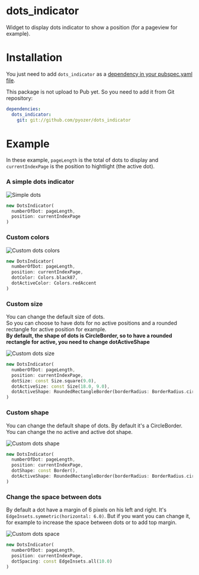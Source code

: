 # dots_indicator

Widget to display dots indicator to show a position (for a pageview for example).

# Installation

You just need to add `dots_indicator` as a [dependency in your pubspec.yaml file](https://flutter.io/using-packages/).

This package is not upload to Pub yet.
So you need to add it from Git repository:
```yaml
dependencies:
  dots_indicator:
    git: git://github.com/pyozer/dots_indicator
```

# Example

In these example, `pageLength` is the total of dots to display and `currentIndexPage` is the position to hightlight (the active dot).

### A simple dots indicator

![Simple dots](https://raw.githubusercontent.com/Pyozer/dots_indicator/master/demo/normal.gif)

```dart
new DotsIndicator(
  numberOfDot: pageLength,
  position: currentIndexPage
)
```

### Custom colors

![Custom dots colors](https://raw.githubusercontent.com/Pyozer/dots_indicator/master/demo/custom_color.gif)

```dart
new DotsIndicator(
  numberOfDot: pageLength,
  position: currentIndexPage,
  dotColor: Colors.black87,
  dotActiveColor: Colors.redAccent
)
```

### Custom size

You can change the default size of dots.<br />
So you can choose to have dots for no active positions and a rounded rectangle for active position for example.<br />
**By default, the shape of dots is CircleBorder, so to have a rounded rectangle for active, you need to change dotActiveShape**

![Custom dots size](https://raw.githubusercontent.com/Pyozer/dots_indicator/master/demo/custom_size.gif)

```dart
new DotsIndicator(
  numberOfDot: pageLength,
  position: currentIndexPage,
  dotSize: const Size.square(9.0),
  dotActiveSize: const Size(18.0, 9.0),
  dotActiveShape: RoundedRectangleBorder(borderRadius: BorderRadius.circular(5.0))
)
```

### Custom shape

You can change the default shape of dots. By default it's a CircleBorder.<br />
You can change the no active and active dot shape.

![Custom dots shape](https://raw.githubusercontent.com/Pyozer/dots_indicator/master/demo/custom_shape.gif)

```dart
new DotsIndicator(
  numberOfDot: pageLength,
  position: currentIndexPage,
  dotShape: const Border(),
  dotActiveShape: RoundedRectangleBorder(borderRadius: BorderRadius.circular(5.0))
)
```

### Change the space between dots

By default a dot have a margin of 6 pixels on his left and right. It's `EdgeInsets.symmetric(horizontal: 6.0)`.
But if you want you can change it, for example to increase the space between dots or to add top margin.

![Custom dots space](https://raw.githubusercontent.com/Pyozer/dots_indicator/master/demo/custom_space.gif)

```dart
new DotsIndicator(
  numberOfDot: pageLength,
  position: currentIndexPage,
  dotSpacing: const EdgeInsets.all(10.0)
)
```

